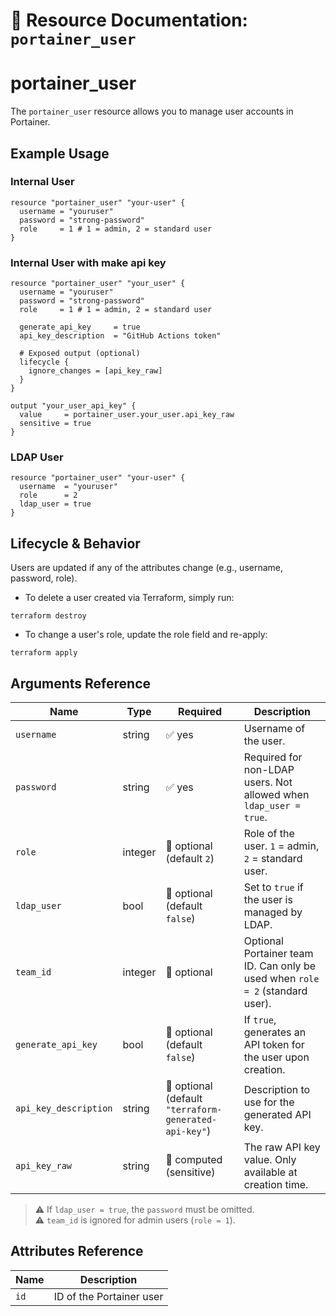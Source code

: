# 👤 **Resource Documentation: `portainer_user`**

# portainer_user
The `portainer_user` resource allows you to manage user accounts in Portainer.

## Example Usage

### Internal User

```hcl
resource "portainer_user" "your-user" {
  username = "youruser"
  password = "strong-password"
  role     = 1 # 1 = admin, 2 = standard user
}
```

### Internal User with make api key
```hcl
resource "portainer_user" "your_user" {
  username = "youruser"
  password = "strong-password"
  role     = 1 # 1 = admin, 2 = standard user

  generate_api_key     = true
  api_key_description  = "GitHub Actions token"

  # Exposed output (optional)
  lifecycle {
    ignore_changes = [api_key_raw]
  }
}

output "your_user_api_key" {
  value     = portainer_user.your_user.api_key_raw
  sensitive = true
}

```

### LDAP User
```hcl
resource "portainer_user" "your-user" {
  username  = "youruser"
  role      = 2
  ldap_user = true
}
```
## Lifecycle & Behavior

Users are updated if any of the attributes change (e.g., username, password, role).

- To delete a user created via Terraform, simply run:
```hcl
terraform destroy
```

- To change a user's role, update the role field and re-apply:
```hcl
terraform apply
```

## Arguments Reference

| Name                | Type    | Required                  | Description                                                                 |
|---------------------|---------|---------------------------|-----------------------------------------------------------------------------|
| `username`          | string  | ✅ yes                    | Username of the user.                                                       |
| `password`          | string  | ✅ yes                    | Required for non-LDAP users. Not allowed when `ldap_user = true`.          |
| `role`              | integer | 🚫 optional (default `2`) | Role of the user. `1` = admin, `2` = standard user.                         |
| `ldap_user`         | bool    | 🚫 optional (default `false`) | Set to `true` if the user is managed by LDAP.                         |
| `team_id`           | integer | 🚫 optional               | Optional Portainer team ID. Can only be used when `role = 2` (standard user). |
| `generate_api_key`  | bool    | 🚫 optional (default `false`) | If `true`, generates an API token for the user upon creation.         |
| `api_key_description` | string | 🚫 optional (default `"terraform-generated-api-key"`) | Description to use for the generated API key. |
| `api_key_raw`       | string  | 🔄 computed (sensitive)    | The raw API key value. Only available at creation time.                    |

> ⚠️ If `ldap_user = true`, the `password` must be omitted.  
> ⚠️ `team_id` is ignored for admin users (`role = 1`).

## Attributes Reference

| Name | Description              |
|------|--------------------------|
| `id` | ID of the Portainer user |
